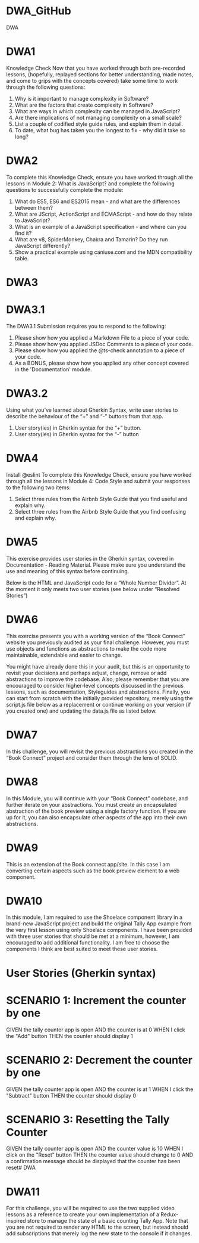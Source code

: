 # DWA_GitHub
DWA

# DWA1
Knowledge Check
Now that you have worked through both pre-recorded lessons, (hopefully, replayed sections for better understanding, made notes, and come to grips with the concepts covered) take some time to work through the following questions:

1. Why is it important to manage complexity in Software?
2. What are the factors that create complexity in Software?
3. What are ways in which complexity can be managed in JavaScript?
4. Are there implications of not managing complexity on a small scale?
5. List a couple of codified style guide rules, and explain them in detail.
6. To date, what bug has taken you the longest to fix - why did it take so long?

# DWA2
To complete this Knowledge Check, ensure you have worked through all the lessons in Module 2: What is JavaScript? and complete the following questions to successfully complete the module:

1. What do ES5, ES6 and ES2015 mean - and what are the differences between them?
2. What are JScript, ActionScript and ECMAScript - and how do they relate to JavaScript?
3. What is an example of a JavaScript specification - and where can you find it?
4. What are v8, SpiderMonkey, Chakra and Tamarin? Do they run JavaScript differently?
5. Show a practical example using caniuse.com and the MDN compatibility table.

# DWA3
# DWA3.1
The DWA3.1 Submission requires you to respond to the following:

1. Please show how you applied a Markdown File to a piece of your code.
2. Please show how you applied JSDoc Comments to a piece of your code.
3. Please show how you applied the @ts-check annotation to a piece of your code.
4. As a BONUS, please show how you applied any other concept covered in the 'Documentation' module.

# DWA3.2
Using what you’ve learned about Gherkin Syntax, write user stories to describe the behaviour of the “+” and “-” buttons from that app.

1. User story(ies) in Gherkin syntax for the “+” button. 
2. User story(ies) in Gherkin syntax for the “-” button

# DWA4
Install @eslint
To complete this Knowledge Check, ensure you have worked through all the lessons in Module 4: Code Style and submit your responses to the following two items:

1. Select three rules from the Airbnb Style Guide that you find useful and explain why.
2. Select three rules from the Airbnb Style Guide that you find confusing and explain why.
# DWA5
This exercise provides user stories in the Gherkin syntax, covered in Documentation - Reading Material. Please make sure you understand the use and meaning of this syntax before continuing.

Below is the HTML and JavaScript code for a “Whole Number Divider”. At the moment it only meets two user stories (see below under “Resolved Stories”)

# DWA6
This exercise presents you with a working version of the “Book Connect” website you previously audited as your final challenge. However, you must use objects and functions as abstractions to make the code more maintainable, extendable and easier to change.

You might have already done this in your audit, but this is an opportunity to revisit your decisions and perhaps adjust, change, remove or add abstractions to improve the codebase. Also, please remember that you are encouraged to consider higher-level concepts discussed in the previous lessons, such as documentation, Styleguides and abstractions. Finally, you can start from scratch with the initially provided repository, merely using the script.js file below as a replacement or continue working on your version (if you created one) and updating the data.js file as listed below.

# DWA7 
In this challenge, you will revisit the previous abstractions you created in the “Book Connect” project and consider them through the lens of SOLID.
# DWA8 
In this Module, you will continue with your “Book Connect” codebase, and further iterate on your abstractions. You must create an encapsulated abstraction of the book preview using a single factory function. If you are up for it, you can also encapsulate other aspects of the app into their own abstractions.
# DWA9
This is an extension of the Book connect app/site. In this case I am converting certain aspects such as the book preview element to a web component.
# DWA10
In this module, I am required to use the Shoelace component library in a brand-new JavaScript project and build the original Tally App example from the very first lesson using only Shoelace components. I have been provided with three user stories that should be met at a minimum, however, I am encouraged to add additional functionality. I am free to choose the components I think are best suited to meet these user stories.

# User Stories (Gherkin syntax)
# SCENARIO 1: Increment the counter by one
 GIVEN the tally counter app is open
 AND the counter is at 0
 WHEN I click the "Add" button
 THEN the counter should display 1
# SCENARIO 2: Decrement the counter by one
 GIVEN the tally counter app is open
 AND the counter is at 1
 WHEN I click the "Subtract" button
 THEN the counter should display 0
# SCENARIO 3: Resetting the Tally Counter
 GIVEN the tally counter app is open
 AND the counter value is 10
 WHEN I click on the "Reset" button
 THEN the counter value should change to 0
 AND a confirmation message should be displayed that the counter has been reset# DWA

# DWA11

For this challenge, you will be required to use the two supplied video lessons as a reference to create your own implementation of a Redux-inspired store to manage the state of a basic counting Tally App. Note that you are not required to render any HTML to the screen, but instead should add subscriptions that merely log the new state to the console if it changes.